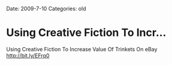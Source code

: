 Date: 2009-7-10
Categories: old

# Using Creative Fiction To Incr...

Using Creative Fiction To Increase Value Of Trinkets On eBay <a href="http://bit.ly/EFrq0" rel="nofollow">http://bit.ly/EFrq0</a>
